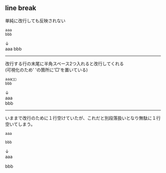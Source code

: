 ## line break

単純に改行しても反映されない
```
aaa
bbb
```
↓   
aaa
bbb

---

改行する行の末尾に半角スペース2つ入れると改行してくれる  
(可視化のため' 'の箇所に'□'を置いている)

```
aaa□□
bbb
```
↓  
aaa  
bbb

---

いままで改行のために１行空けていたが、これだと別段落扱いとなり無駄に１行空いてしまう。

```
aaa

bbb
```
↓  
aaa

bbb







